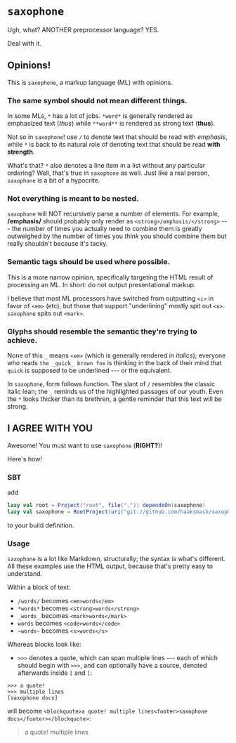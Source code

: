 # `saxophone`
Ugh, what? ANOTHER preprocessor language? YES.

Deal with it.

## Opinions!
This is `saxophone`, a markup language (ML) with opinions.

### The same symbol should not mean different things.
In some MLs, `*` has a lot of jobs. `*word*` is generally rendered as emphasized text (*thus*) while `**word**` is rendered as strong text (**thus**).

Not so in `saxophone`! use `/` to denote text that should be read with *emphasis*, while `*` is back to its natural role of denoting text that should be read **with strength**.

What's that? `*` also denotes a line item in a list without any particular ordering? Well, that's true in `saxophone` as well. Just like a real person, `saxophone` is a bit of a hypocrite.

### Not everything is meant to be nested.
`saxophone` will NOT recursively parse a number of elements. For example, **/emphasis/**  should probably only render as `<strong>/emphasis/</strong>` --- the number of times you actually need to combine them is greatly outweighed by the number of times you *think* you should combine them but really shouldn't because it's tacky.

### Semantic tags should be used where possible.
This is a more narrow opinion, specifically targeting the HTML result of processing an ML. In short: do not output presentational markup.

I believe that most ML processors have switched from outputting `<i>` in favor of `<em>` (etc), but those that support "underlining" mostly spit out `<u>`. `saxophone` spits out `<mark>`.

### Glyphs should resemble the semantic they're trying to achieve.
None of this `_` means `<em>` (which is generally rendered in *italics*); everyone who reads `the _quick_ brown fox` is thinking in the back of their mind that `quick` is supposed to be underlined --- or the equivalent.

In `saxophone`, form follows function. The slant of `/` resembles the classic italic lean; the `_` reminds us of the highlighted passages of our youth. Even the `*` looks thicker than its brethren, a gentle reminder that this text will be strong.

## I AGREE WITH YOU
Awesome! You must want to use `saxophone` (**RIGHT?**)!

Here's how!

### SBT
add

```scala
lazy val root = Project("root", file(".")) dependsOn(saxophone)
lazy val saxophone = RootProject(uri("git://github.com/haaksmash/saxophone.git"))
```
to your build definition.

### Usage
`saxophone` is a lot like Markdown, structurally; the syntax is what's different. All these examples use the HTML output, because that's pretty easy to understand.

Within a block of text:

* `/words/` becomes `<em>words</em>`
* `*words*` becomes `<strong>words</strong>`
* `_words_` becomes `<mark>words</mark>`
* ``words`` becomes `<code>words</code>`
* `~words~` becomes `<s>words</s>`

Whereas blocks look like:

* `>>>` denotes a quote, which can span multiple lines --- each of which should begin with `>>>`, and can optionally have a source, denoted afterwards inside `[` and `]`:

```
>>> a quote!
>>> multiple lines
[saxophone docs]
```
will become `<blockquote>a quote! multiple lines<footer>saxophone docs</footer></blockquote>`:

> a quote! multiple lines

